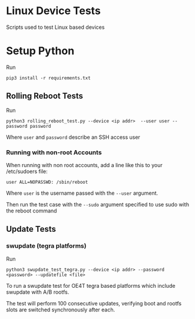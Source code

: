# Linux Device Tests
Scripts used to test Linux based devices

# Setup Python

Run 
```
pip3 install -r requirements.txt
```
## Rolling Reboot Tests

Run
```
python3 rolling_reboot_test.py --device <ip addr>  --user user --password password
```
Where `user` and `password` describe an SSH access user

### Running with non-root Accounts

When running with non root accounts, add a line like this to your /etc/sudoers file:
```
user ALL=NOPASSWD: /sbin/reboot
```
Where `user` is the username passed with the `--user` argument.

Then run the test case with the `--sudo` argument specified to use sudo with the reboot command

## Update Tests

### swupdate (tegra platforms)

Run
```
python3 swupdate_test_tegra.py --device <ip addr> --password <password> --updatefile <file>
```

To run a swupdate test for OE4T tegra based platforms which include swupdate with A/B rootfs.

The test will perform 100 consecutive updates, verifying boot and rootfs slots are switched synchronously after each.
